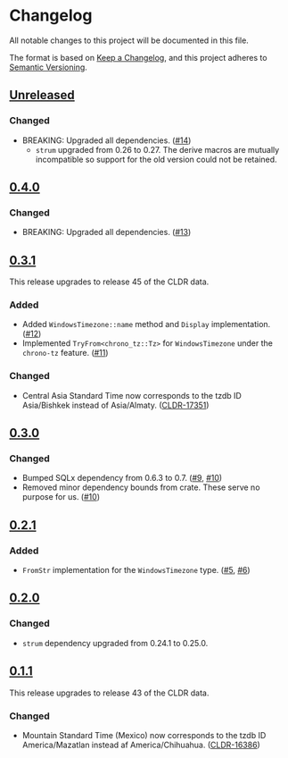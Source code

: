 # Changelog

All notable changes to this project will be documented in this file.

The format is based on [Keep a Changelog](https://keepachangelog.com/en/1.1.0/),
and this project adheres to [Semantic Versioning](https://semver.org/spec/v2.0.0.html).


## [Unreleased]

### Changed

- BREAKING: Upgraded all dependencies. ([#14](https://github.com/kyrias/windows-timezones/pull/14))
  - `strum` upgraded from 0.26 to 0.27.  The derive macros are mutually incompatible so support for the old version could not be retained.


## [0.4.0]

### Changed

- BREAKING: Upgraded all dependencies. ([#13](https://github.com/kyrias/windows-timezones/pull/13))


## [0.3.1]

This release upgrades to release 45 of the CLDR data.

### Added

- Added `WindowsTimezone::name` method and `Display` implementation.  ([#12](https://github.com/kyrias/windows-timezones/pull/12))
- Implemented `TryFrom<chrono_tz::Tz>` for `WindowsTimezone` under the `chrono-tz` feature.  ([#11](https://github.com/kyrias/windows-timezones/pull/11))

### Changed

- Central Asia Standard Time now corresponds to the tzdb ID Asia/Bishkek instead of Asia/Almaty.  ([CLDR-17351])

[CLDR-17351]: https://github.com/unicode-org/cldr/pull/3498


## [0.3.0]

### Changed

- Bumped SQLx dependency from 0.6.3 to 0.7.  ([#9](https://github.com/kyrias/windows-timezones/pull/9), [#10](https://github.com/kyrias/windows-timezones/pull/10))
- Removed minor dependency bounds from crate.  These serve no purpose for us. ([#10](https://github.com/kyrias/windows-timezones/pull/10))


## [0.2.1]

### Added

- `FromStr` implementation for the `WindowsTimezone` type.  ([#5](https://github.com/kyrias/windows-timezones/pull/5), [#6](https://github.com/kyrias/windows-timezones/pull/6))


## [0.2.0]

### Changed

- `strum` dependency upgraded from 0.24.1 to 0.25.0.


## [0.1.1]

This release upgrades to release 43 of the CLDR data.

### Changed

- Mountain Standard Time (Mexico) now corresponds to the tzdb ID America/Mazatlan instead af America/Chihuahua. ([CLDR-16386](https://github.com/unicode-org/cldr/pull/2716))


[Unreleased]: https://github.com/kyrias/windows-timezones/compare/0.4.0...main
[0.4.0]: https://github.com/kyrias/windows-timezones/compare/0.3.1...0.4.0
[0.3.1]: https://github.com/kyrias/windows-timezones/compare/0.3.0...0.3.1
[0.3.0]: https://github.com/kyrias/windows-timezones/compare/0.2.1...0.3.0
[0.2.1]: https://github.com/kyrias/windows-timezones/compare/0.2.0...0.2.1
[0.2.0]: https://github.com/kyrias/windows-timezones/compare/0.1.1...0.2.0
[0.1.1]: https://github.com/kyrias/windows-timezones/compare/0.1.0...0.1.1
